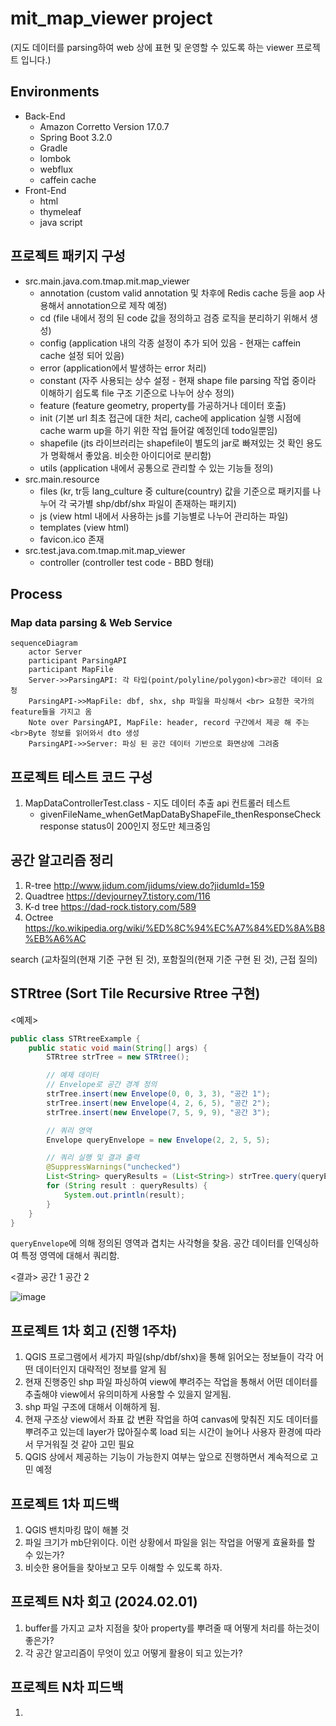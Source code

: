 # mit_map_viewer project
(지도 데이터를 parsing하여 web 상에 표현 및 운영할 수 있도록 하는 viewer 프로젝트 입니다.)

## Environments
* Back-End
  * Amazon Corretto Version 17.0.7
  * Spring Boot 3.2.0
  * Gradle
  * lombok
  * webflux
  * caffein cache
* Front-End
  * html
  * thymeleaf
  * java script

## 프로젝트 패키지 구성
* src.main.java.com.tmap.mit.map_viewer
    * annotation (custom valid annotation 및 차후에 Redis cache 등을 aop 사용해서 annotation으로 제작 예정)  
    * cd (file 내에서 정의 된 code 값을 정의하고 검증 로직을 분리하기 위해서 생성)
    * config (application 내의 각종 설정이 추가 되어 있음 - 현재는 caffein cache 설정 되어 있음)
    * error (application에서 발생하는 error 처리)
    * constant (자주 사용되는 상수 설정 - 현재 shape file parsing 작업 중이라 이해하기 쉽도록 file 구조 기준으로 나누어 상수 정의)
    * feature (feature geometry, property를 가공하거나 데이터 호출)
    * init (기본 url 최초 접근에 대한 처리, cache에 application 실행 시점에 cache warm up을 하기 위한 작업 들어갈 예정인데 todo일뿐임)
    * shapefile (jts 라이브러리는 shapefile이 별도의 jar로 빠져있는 것 확인 용도가 명확해서 좋았음. 비슷한 아이디어로 분리함)
    * utils (application 내에서 공통으로 관리할 수 있는 기능들 정의)
* src.main.resource
    * files (kr, tr등 lang_culture 중 culture(country) 값을 기준으로 패키지를 나누어 각 국가별 shp/dbf/shx 파일이 존재하는 패키지)
    * js (view html 내에서 사용하는 js를 기능별로 나누어 관리하는 파일) 
    * templates (view html)
    * favicon.ico 존재 
* src.test.java.com.tmap.mit.map_viewer
    * controller (controller test code - BBD 형태)

## Process
### Map data parsing & Web Service
```mermaid
sequenceDiagram
    actor Server
    participant ParsingAPI
    participant MapFile
    Server->>ParsingAPI: 각 타입(point/polyline/polygon)<br>공간 데이터 요청
    ParsingAPI->>MapFile: dbf, shx, shp 파일을 파싱해서 <br> 요청한 국가의 feature들을 가지고 옴
    Note over ParsingAPI, MapFile: header, record 구간에서 제공 해 주는<br>Byte 정보를 읽어와서 dto 생성  
    ParsingAPI->>Server: 파싱 된 공간 데이터 기반으로 화면상에 그려줌
```

## 프로젝트 테스트 코드 구성 
1. MapDataControllerTest.class - 지도 데이터 추출 api 컨트롤러 테스트
    * givenFileName_whenGetMapDataByShapeFile_thenResponseCheck
      response status이 200인지 정도만 체크중임

## 공간 알고리즘 정리 
1. R-tree
http://www.jidum.com/jidums/view.do?jidumId=159
2. Quadtree
https://devjourney7.tistory.com/116
3. K-d tree
https://dad-rock.tistory.com/589
4. Octree
https://ko.wikipedia.org/wiki/%ED%8C%94%EC%A7%84%ED%8A%B8%EB%A6%AC

search (교차질의(현재 기준 구현 된 것), 포함질의(현재 기준 구현 된 것), 근접 질의)

## STRtree (Sort Tile Recursive Rtree 구현)

<예제> 
```Java
public class STRtreeExample {
    public static void main(String[] args) {
        STRtree strTree = new STRtree();

        // 예제 데이터
        // Envelope로 공간 경계 정의
        strTree.insert(new Envelope(0, 0, 3, 3), "공간 1");
        strTree.insert(new Envelope(4, 2, 6, 5), "공간 2");
        strTree.insert(new Envelope(7, 5, 9, 9), "공간 3");

        // 쿼리 영역
        Envelope queryEnvelope = new Envelope(2, 2, 5, 5);

        // 쿼리 실행 및 결과 출력
        @SuppressWarnings("unchecked")
        List<String> queryResults = (List<String>) strTree.query(queryEnvelope);
        for (String result : queryResults) {
            System.out.println(result);
        }
    }
}
```

`queryEnvelope`에 의해 정의된 영역과 겹치는 사각형을 찾음.
공간 데이터를 인덱싱하여 특정 영역에 대해서 쿼리함.

<결과>
공간 1
공간 2

![image](https://github.com/cgyi29/mit_map_viewer/assets/152146153/bfa46062-c5bf-43e1-9128-323816259eca)


## 프로젝트 1차 회고 (진행 1주차)
1. QGIS 프로그램에서 세가지 파일(shp/dbf/shx)을 통해 읽어오는 정보들이 각각 어떤 데이터인지 대략적인 정보를 알게 됨
2. 현재 진행중인 shp 파일 파싱하여 view에 뿌려주는 작업을 통해서 어떤 데이터를 추출해야 view에서 유의미하게 사용할 수 있을지 알게됨.
3. shp 파일 구조에 대해서 이해하게 됨.
4. 현재 구조상 view에서 좌표 값 변환 작업을 하여 canvas에 맞춰진 지도 데이터를 뿌려주고 있는데 layer가 많아질수록 load 되는 시간이 늘어나 사용자 환경에 따라서 무거워질 것 같아 고민 필요
5. QGIS 상에서 제공하는 기능이 가능한지 여부는 앞으로 진행하면서 계속적으로 고민 예정

## 프로젝트 1차 피드백
1. QGIS 밴치마킹 많이 해볼 것
2. 파일 크기가 mb단위이다. 이런 상황에서 파일을 읽는 작업을 어떻게 효율화를 할 수 있는가?
3. 비슷한 용어들을 찾아보고 모두 이해할 수 있도록 하자.

## 프로젝트 N차 회고 (2024.02.01)
1. buffer를 가지고 교차 지점을 찾아 property를 뿌려줄 때 어떻게 처리를 하는것이 좋은가?
2. 각 공간 알고리즘이 무엇이 있고 어떻게 활용이 되고 있는가? 

## 프로젝트 N차 피드백
1. 
